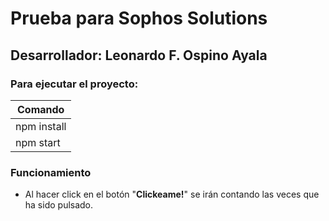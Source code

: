 
# Prueba para Sophos Solutions
## Desarrollador: Leonardo F. Ospino Ayala

### Para ejecutar el proyecto:
| Comando |
| ------ |
| npm install |
| npm start |

### Funcionamiento

- Al hacer click en el botón "**Clickeame!**" se irán contando las veces que ha sido pulsado.